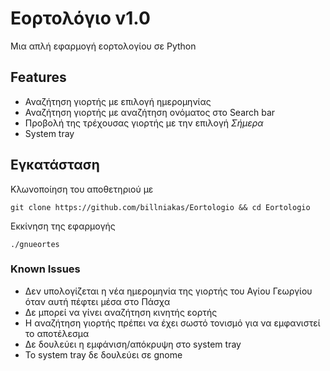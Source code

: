 # Εορτολόγιο v1.0
Μια απλή εφαρμογή εορτολογίου σε Python

## Features
* Αναζήτηση γιορτής με επιλογή ημερομηνίας
* Αναζήτηση γιορτής με αναζήτηση ονόματος στο Search bar
* Προβολή της τρέχουσας γιορτής με την επιλογή _Σήμερα_
* System tray

## Εγκατάσταση
Κλωνοποίηση του αποθετηριού με 

```git clone https://github.com/billniakas/Eortologio && cd Eortologio```

Εκκίνηση της εφαρμογής 

```./gnueortes```

### Known Issues
* Δεν υπολογίζεται η νέα ημερομηνία της γιορτής του Αγίου Γεωργίου όταν αυτή πέφτει μέσα στο Πάσχα
* Δε μπορεί να γίνει αναζήτηση κινητής εορτής
* Η αναζήτηση γιορτής πρέπει να έχει σωστό τονισμό για να εμφανιστεί το αποτέλεσμα
* Δε δουλεύει η εμφάνιση/απόκρυψη στο system tray
* Το system tray δε δουλεύει σε gnome



